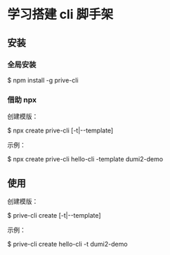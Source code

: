 # 学习搭建 cli 脚手架

## 安装

### 全局安装

$ npm install -g prive-cli

### 借助 npx

创建模版：

$ npx create prive-cli <name> [-t|--template]

示例：

$ npx create prive-cli hello-cli -template dumi2-demo

## 使用

创建模版：

$ prive-cli create <name> [-t|--template]

示例：

$ prive-cli create hello-cli -t dumi2-demo

